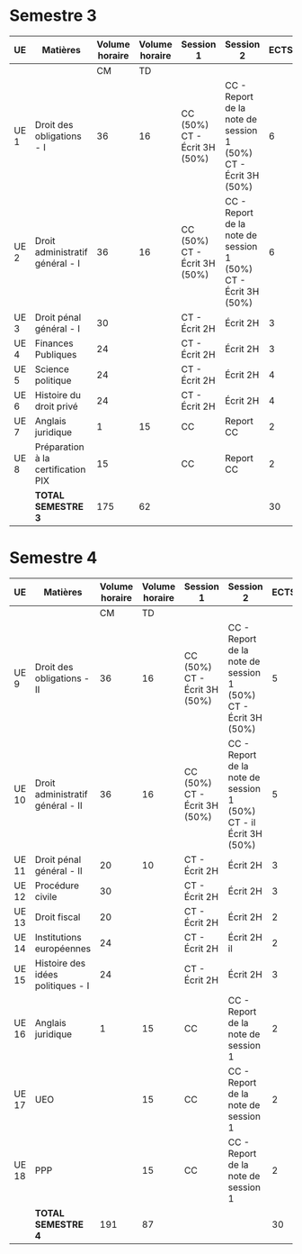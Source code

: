 # Semestre 3

| UE   | Matières                           | Volume horaire | Volume horaire | Session 1                    | Session 2                                                     | ECTS |
| ---- | ---------------------------------- | -------------- | -------------- | ---------------------------- | ------------------------------------------------------------- | ---- |
|      |                                    | CM             | TD             |                              |                                                               |      |
| UE 1 | Droit des obligations - I          | 36             | 16             | CC (50%) CT - Écrit 3H (50%) | CC - Report de la note de session 1 (50%) CT - Écrit 3H (50%) | 6    |
| UE 2 | Droit administratif général - I    | 36             | 16             | CC (50%) CT - Écrit 3H (50%) | CC - Report de la note de session 1 (50%) CT - Écrit 3H (50%) | 6    |
| UE 3 | Droit pénal général - I            | 30             |                | CT - Écrit 2H                | Écrit 2H                                                      | 3    |
| UE 4 | Finances Publiques                 | 24             |                | CT - Écrit 2H                | Écrit 2H                                                      | 3    |
| UE 5 | Science politique                  | 24             |                | CT - Écrit 2H                | Écrit 2H                                                      | 4    |
| UE 6 | Histoire du droit privé            | 24             |                | CT - Écrit 2H                | Écrit 2H                                                      | 4    |
| UE 7 | Anglais juridique                  | 1              | 15             | CC                           | Report CC                                                     | 2    |
| UE 8 | Préparation à la certification PIX | 15             |                | CC                           | Report CC                                                     | 2    |
|      | **TOTAL SEMESTRE 3**               | 175            | 62             |                              |                                                               | 30   |

# Semestre 4

| UE    | Matières                          | Volume horaire | Volume horaire | Session 1                    | Session 2                                                        | ECTS |
| ----- | --------------------------------- | -------------- | -------------- | ---------------------------- | ---------------------------------------------------------------- | ---- |
|       |                                   | CM             | TD             |                              |                                                                  |      |
| UE 9  | Droit des obligations - II        | 36             | 16             | CC (50%) CT - Écrit 3H (50%) | CC - Report de la note de session 1 (50%) CT - Écrit 3H (50%)    | 5    |
| UE 10 | Droit administratif général - II  | 36             | 16             | CC (50%) CT - Écrit 3H (50%) | CC - Report de la note de session 1 (50%) CT - il Écrit 3H (50%) | 5    |
| UE 11 | Droit pénal général - II          | 20             | 10             | CT - Écrit 2H                | Écrit 2H                                                         | 3    |
| UE 12 | Procédure civile                  | 30             |                | CT - Écrit 2H                | Écrit 2H                                                         | 3    |
| UE 13 | Droit fiscal                      | 20             |                | CT - Écrit 2H                | Écrit 2H                                                         | 2    |
| UE 14 | Institutions européennes          | 24             |                | CT - Écrit 2H                | Écrit 2H il                                                      | 2    |
| UE 15 | Histoire des idées politiques - I | 24             |                | CT - Écrit 2H                | Écrit 2H                                                         | 3    |
| UE 16 | Anglais juridique                 | 1              | 15             | CC                           | CC - Report de la note de session 1                              | 2    |
| UE 17 | UEO                               |                | 15             | CC                           | CC - Report de la note de session 1                              | 2    |
| UE 18 | PPP                               |                | 15             | CC                           | CC - Report de la note de session 1                              | 2    |
|       | **TOTAL SEMESTRE 4**              | 191            | 87             |                              |                                                                  | 30   |
